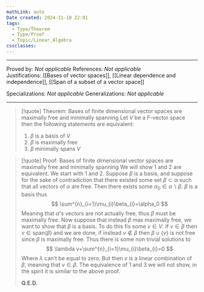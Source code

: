 ```yaml
---
mathLink: auto
Date created: 2024-11-10 22:01
tags:
  - Type/Theorem
  - Type/Proof
  - Topic/Linear_Algebra
cssclasses:
---
```


---

Proved by: _Not applicable_
References: _Not applicable_
Justifications: [[Bases of vector spaces]], [[Linear dependence and independence]], [[Span of a subset of a vector space]]

Specializations: _Not applicable_
Generalizations: _Not applicable_

---

> [!quote] Theorem: Bases of finite dimensional vector spaces are maximally free and minimally spanning
> Let $V$ be a $F$-vector space then the following statements are equivalent:
> 1. $\beta$ is a basis of $V$
> 2. $\beta$ is maximally free
> 3. $\beta$ minimally spans $V$

>[!quote] Proof: Bases of finite dimensional vector spaces are maximally free and minimally spanning
>We will show 1 and 2 are equivalent. We start with 1 and 2. Suppose $\beta$ is a basis, and suppose for the sake of contradiction that there existed some set $\beta \subset\alpha$ such that all vectors of $\alpha$ are free. Then there exists some $\alpha_{0}\in \alpha \backslash \beta$. $\beta$ is a basis thus $$ \sum^{n}_{i=1}\mu_{i}\beta_{i}=\alpha_0 $$Meaning that $\alpha$'s vectors are not actually free, thus $\beta$ must be maximally free. Now suppose that instead $\beta$ mas maximally free, we want to show that $\beta$ is a basis. To do this fix some $v\in V$. If $v\in \beta$ then $v\in \text{span}(\beta)$ and we are done, if instead $v\not \in \beta$ then $\beta \cup \{ v \}$ is not free since $\beta$ is maximally free. Thus there is some non trivial solutions to $$ \lambda v+\sum^{n}_{i=1}\mu_{i}\beta_{i}=0 $$Where $\lambda$ can't be equal to zero. But then $v$ is a linear combination of $\beta$, meaning that $v\in \beta$. The equivalence of 1 and 3 we will not show, in the spirit it is similar to the above proof.
>
>**Q.E.D.**

